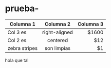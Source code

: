# prueba-

|Columna 1 |Columna 2 | Columna 3 |
|--------------|:-----------:|-----------------:|
|Col 3 es |right-aligned|$1600|
|Col 2 es |centered|$12|
|zebra stripes |son limpias|$1|

hola que tal 